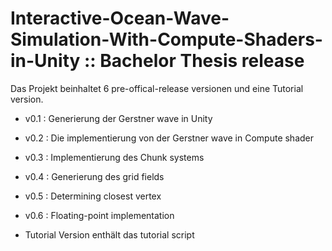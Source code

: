 # Interactive-Ocean-Wave-Simulation-With-Compute-Shaders-in-Unity :: Bachelor Thesis release

Das Projekt beinhaltet 6 pre-offical-release versionen und eine Tutorial version.

- v0.1 : Generierung der Gerstner wave in Unity
- v0.2 : Die implementierung von der Gerstner wave in Compute shader
- v0.3 : Implementierung des Chunk systems
- v0.4 : Generierung des grid fields
- v0.5 : Determining closest vertex
- v0.6 : Floating-point implementation

- Tutorial Version enthält das tutorial script
